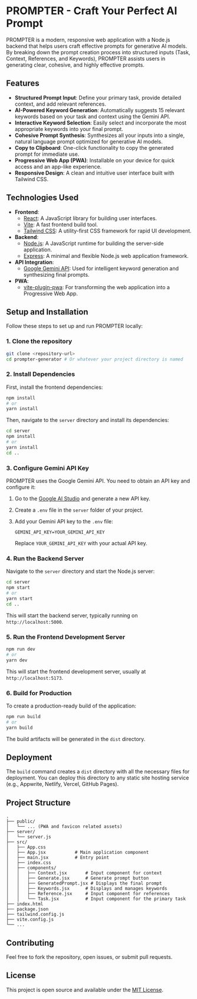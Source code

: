 # PROMPTER - Craft Your Perfect AI Prompt

PROMPTER is a modern, responsive web application with a Node.js backend that helps users craft effective prompts for generative AI models. By breaking down the prompt creation process into structured inputs (Task, Context, References, and Keywords), PROMPTER assists users in generating clear, cohesive, and highly effective prompts.

## Features

*   **Structured Prompt Input**: Define your primary task, provide detailed context, and add relevant references.
*   **AI-Powered Keyword Generation**: Automatically suggests 15 relevant keywords based on your task and context using the Gemini API.
*   **Interactive Keyword Selection**: Easily select and incorporate the most appropriate keywords into your final prompt.
*   **Cohesive Prompt Synthesis**: Synthesizes all your inputs into a single, natural language prompt optimized for generative AI models.
*   **Copy to Clipboard**: One-click functionality to copy the generated prompt for immediate use.
*   **Progressive Web App (PWA)**: Installable on your device for quick access and an app-like experience.
*   **Responsive Design**: A clean and intuitive user interface built with Tailwind CSS.

## Technologies Used

*   **Frontend**:
    *   [React](https://react.dev/): A JavaScript library for building user interfaces.
    *   [Vite](https://vitejs.dev/): A fast frontend build tool.
    *   [Tailwind CSS](https://tailwindcss.com/): A utility-first CSS framework for rapid UI development.
*   **Backend**:
    *   [Node.js](https://nodejs.org/): A JavaScript runtime for building the server-side application.
    *   [Express](https://expressjs.com/): A minimal and flexible Node.js web application framework.
*   **API Integration**:
    *   [Google Gemini API](https://ai.google.dev/): Used for intelligent keyword generation and synthesizing final prompts.
*   **PWA**:
    *   [vite-plugin-pwa](https://github.com/antfu/vite-plugin-pwa): For transforming the web application into a Progressive Web App.

## Setup and Installation

Follow these steps to set up and run PROMPTER locally:

### 1. Clone the repository

```bash
git clone <repository-url>
cd prompter-generator # Or whatever your project directory is named
```

### 2. Install Dependencies

First, install the frontend dependencies:
```bash
npm install
# or
yarn install
```

Then, navigate to the `server` directory and install its dependencies:
```bash
cd server
npm install
# or
yarn install
cd ..
```

### 3. Configure Gemini API Key

PROMPTER uses the Google Gemini API. You need to obtain an API key and configure it:

1.  Go to the [Google AI Studio](https://ai.google.dev/) and generate a new API key.
2.  Create a `.env` file in the `server` folder of your project.
3.  Add your Gemini API key to the `.env` file:

    ```
    GEMINI_API_KEY=YOUR_GEMINI_API_KEY
    ```
    Replace `YOUR_GEMINI_API_KEY` with your actual API key.

### 4. Run the Backend Server

Navigate to the `server` directory and start the Node.js server:

```bash
cd server
npm start
# or
yarn start
cd ..
```

This will start the backend server, typically running on `http://localhost:5000`.

### 5. Run the Frontend Development Server

```bash
npm run dev
# or
yarn dev
```

This will start the frontend development server, usually at `http://localhost:5173`.

### 6. Build for Production

To create a production-ready build of the application:

```bash
npm run build
# or
yarn build
```

The build artifacts will be generated in the `dist` directory.

## Deployment

The `build` command creates a `dist` directory with all the necessary files for deployment. You can deploy this directory to any static site hosting service (e.g., Appwrite, Netlify, Vercel, GitHub Pages).

## Project Structure

```
.
├── public/
│   └── ... (PWA and favicon related assets)
├── server/
│   └── server.js
├── src/
│   ├── App.css
│   ├── App.jsx           # Main application component
│   ├── main.jsx          # Entry point
│   ├── index.css
│   ├── components/
│   │   ├── Context.jsx       # Input component for context
│   │   ├── Generate.jsx      # Generate prompt button
│   │   ├── GeneratedPrompt.jsx # Displays the final prompt
│   │   ├── Keywords.jsx      # Displays and manages keywords
│   │   ├── Reference.jsx     # Input component for references
│   │   └── Task.jsx          # Input component for the primary task
├── index.html
├── package.json
├── tailwind.config.js
├── vite.config.js
└── ...
```

## Contributing

Feel free to fork the repository, open issues, or submit pull requests.

## License

This project is open source and available under the [MIT License](https://opensource.org/licenses/MIT).

